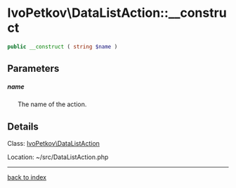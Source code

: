# IvoPetkov\DataListAction::__construct

```php
public __construct ( string $name )
```

## Parameters

##### name

&nbsp;&nbsp;&nbsp;&nbsp;&nbsp;&nbsp;The name of the action.

## Details

Class: [IvoPetkov\DataListAction](ivopetkov.datalistaction.class.md)

Location: ~/src/DataListAction.php

---

[back to index](index.md)

